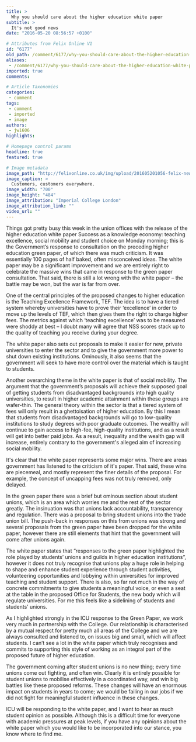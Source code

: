 ```yaml
---
title: >
  Why you should care about the higher education white paper
subtitle: >
  It's not good news
date: "2016-05-20 08:56:57 +0100"

# Attributes from Felix Online V1
id: "6177"
old_path: /comment/6177/why-you-should-care-about-the-higher-education-white-paper
aliases:
 - /comment/6177/why-you-should-care-about-the-higher-education-white-paper
imported: true
comments:

# Article Taxonomies
categories:
 - comment
tags:
 - comment
 - imported
 - image
authors:
 - jw1606
highlights:

# Homepage control params
headline: true
featured: true

# Image metadata
image_path: "http://felixonline.co.uk/img/upload/201605201056-felix-newseventsimages.jpeg"
image_caption: >
  Customers, customers everywhere.
image_width: "700"
image_height: "484"
image_attribution: "Imperial College London"
image_attribution_link: ""
video_url: ""
---
```


Things got pretty busy this week in the union offices with the release of the higher education white paper Success as a knowledge economy: teaching excellence, social mobility and student choice on Monday morning; this is the Government’s response to consultation on the preceding higher education green paper, of which there was much criticism. It was essentially 100 pages of half baked, often misconceived ideas. The white paper may be a significant improvement and we are entirely right to celebrate the massive wins that came in response to the green paper consultation. That said, there is still a lot wrong with the white paper – the battle may be won, but the war is far from over.

One of the central principles of the proposed changes to higher education is the Teaching Excellence Framework, TEF. The idea is to have a tiered system whereby universities have to prove their ‘excellence’ in order to move up the levels of TEF, which then gives them the right to charge higher fees. The metrics against which ‘teaching excellence’ was to be measured were shoddy at best – I doubt many will agree that NSS scores stack up to the quality of teaching you receive during your degree.

The white paper also sets out proposals to make it easier for new, private universities to enter the sector and to give the government more power to shut down existing institutions. Ominously, it also seems that the government will seek to have more control over the material which is taught to students.

Another overarching theme in the white paper is that of social mobility. The argument that the government’s proposals will achieve their supposed goal of getting students from disadvantaged backgrounds into high quality universities, to result in higher academic attainment within these groups are wafer-thin. The general theory within the sector is that a tiered system of fees will only result in a ghettoisation of higher education. By this I mean that students from disadvantaged backgrounds will go to low-quality institutions to study degrees with poor graduate outcomes. The wealthy will continue to gain access to high-fee, high-quality institutions, and as a result will get into better paid jobs. As a result, inequality and the wealth gap will increase, entirely contrary to the government's alleged aim of increasing social mobility.

It's clear that the white paper represents some major wins. There are areas government has listened to the criticism of it's paper. That said, these wins are piecemeal, and mostly represent the finer details of the proposal. For example, the concept of uncapping fees was not truly removed, only delayed.

In the green paper there was a brief but ominous section about student unions, which is an area which worries me and the rest of the sector greatly. The insinuation was that unions lack accountability, transparency and regulation. There was a proposal to bring student unions into the trade union bill. The push-back in responses on this from unions was strong and several proposals from the green paper have been dropped for the white paper, however there are still elements that hint that the government will come after unions again.

The white paper states that “responses to the green paper highlighted the role played by students’ unions and guilds in higher education institutions”, however it does not truly recognise that unions play a huge role in helping to shape and enhance student experience through student activities, volunteering opportunities and lobbying within universities for improved teaching and student support. There is also, so far not much in the way of concrete commitments to give students a meaningful voice, or even a seat at the table in the proposed Office for Students, the new body which will regulate universities. For me this feels like a sidelining of students and students’ unions.

As I highlighted strongly in the ICU response to the Green Paper, we work very much in partnership with the College. Our relationship is characterised by a mutual respect for pretty much all areas of the College and we are always consulted and listened to, on issues big and small, which will affect students. I can’t see a lot in the white paper which truly recognises and commits to supporting this style of working as an integral part of the proposed future of higher education.

The government coming after student unions is no new thing; every time unions come out fighting, and often win. Clearly it is entirely possible for student unions to mobilise effectively in a coordinated way, and win big battles like these proposed reforms. These changes will have an enormous impact on students in years to come; we would be failing in our jobs if we did not fight for meaningful student influence in these changes.

ICU will be responding to the white paper, and I want to hear as much student opinion as possible. Although this is a difficult time for everyone with academic pressures at peak levels, if you have any opinions about the white paper which you would like to be incorporated into our stance, you know where to find me.
